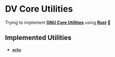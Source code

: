 # DV Core Utilities

Trying to implement **[GNU Core Utilities](https://www.gnu.org/software/coreutils/)** using **[Rust](https://www.rust-lang.org/)** 🦀

## Implemented Utilities

- **[`echo`](https://github.com/divykj/dv_coreutils/tree/master/packages/echo)**
